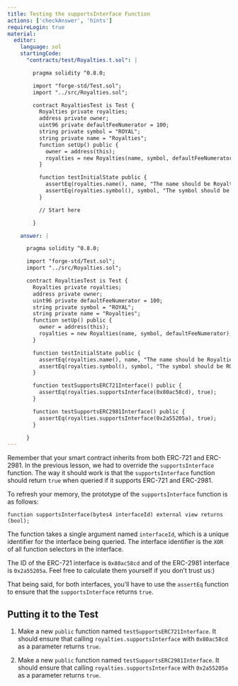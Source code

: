 ```yaml
---
title: Testing the supportsInterface Function
actions: ['checkAnswer', 'hints']
requireLogin: true
material:
  editor:
    language: sol
    startingCode:
      "contracts/test/Royalties.t.sol": |

        pragma solidity ^0.8.0;

        import "forge-std/Test.sol";
        import "../src/Royalties.sol";

        contract RoyaltiesTest is Test {
          Royalties private royalties;
          address private owner;
          uint96 private defaultFeeNumerator = 100;
          string private symbol = "ROYAL";
          string private name = "Royalties";
          function setUp() public {
            owner = address(this);
            royalties = new Royalties(name, symbol, defaultFeeNumerator);
          }

          function testInitialState public {
            assertEq(royalties.name(), name, "The name should be Royalties");
            assertEq(royalties.symbol(), symbol, "The symbol should be ROYAL");
          }

          // Start here

        }

    answer: |

      pragma solidity ^0.8.0;

      import "forge-std/Test.sol";
      import "../src/Royalties.sol";

      contract RoyaltiesTest is Test {
        Royalties private royalties;
        address private owner;
        uint96 private defaultFeeNumerator = 100;
        string private symbol = "ROYAL";
        string private name = "Royalties";
        function setUp() public {
          owner = address(this);
          royalties = new Royalties(name, symbol, defaultFeeNumerator);
        }

        function testInitialState public {
          assertEq(royalties.name(), name, "The name should be Royalties");
          assertEq(royalties.symbol(), symbol, "The symbol should be ROYAL");
        }

        function testSupportsERC721Interface() public {
          assertEq(royalties.supportsInterface(0x80ac58cd), true);
        }

        function testSupportsERC2981Interface() public {
          assertEq(royalties.supportsInterface(0x2a55205a), true);
        }

      }
---
```


Remember that your smart contract inherits from both ERC-721 and ERC-2981. In the previous lesson, we had to override the `supportsInterface` function. The way it should work is that the `supportsInterface` function should return `true` when queried if it supports ERC-721 and ERC-2981.

To refresh your memory, the prototype of the `supportsInterface` function is as follows:

```sol
function supportsInterface(bytes4 interfaceId) external view returns (bool);
```

The function takes a single argument named `interfaceId`, which is a unique identifier for the interface being queried. The interface identifier is the `XOR` of all function selectors in the interface.

The ID of the ERC-721 interface is `0x80ac58cd` and of the ERC-2981 interface is `0x2a55205a`. Feel free to calculate them yourself if you don’t trust us:)

That being said, for both interfaces, you’ll have to use the `assertEq` function to ensure that the `supportsInterface` returns `true`.


## Putting it to the Test

1. Make a new `public` function named `testSupportsERC721Interface`. It should ensure that calling `royalties.supportsInterface` with `0x80ac58cd` as a parameter returns `true`.

2. Make a new `public` function named `testSupportsERC2981Interface`. It should ensure that calling `royalties.supportsInterface` with `0x2a55205a` as a parameter returns `true`.

